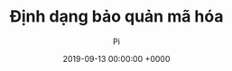 ---
title: Định dạng bảo quản mã hóa
date: 2019-09-13 00:00:00 +0000
layout: 'post'
permalink: "/crypto/042.html"
author: 'Pi'
tags: []

---